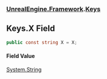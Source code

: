 ### [UnrealEngine.Framework](./UnrealEngine-Framework.md 'UnrealEngine.Framework').[Keys](./Keys.md 'UnrealEngine.Framework.Keys')
## Keys.X Field
  
```csharp
public const string X = X;
```
#### Field Value
[System.String](https://docs.microsoft.com/en-us/dotnet/api/System.String 'System.String')  
